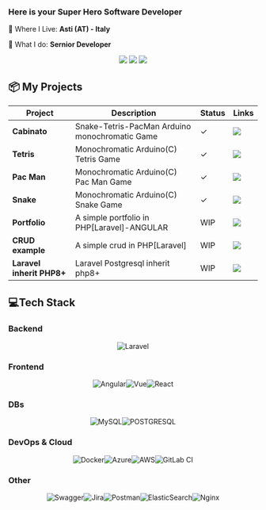 ### Here is your Super Hero Software Developer
📍 Where I Live: **Asti (AT) - Italy**

🔨 What I do: **Sernior Developer**

<div align="center">

[![](https://img.shields.io/badge/-Linkedin-informational?style=for-the-badge&logo=linkedin&logoColor=white&color=2867B2)](https://linkedin.com/in/matteo-perino-27642016b)
[![](https://img.shields.io/badge/-Instagram-informational?style=for-the-badge&logo=instagram&logoColor=white&color=C13584)](https://instagram.com/perix_teo)
[![](https://img.shields.io/badge/-Dev-informational?style=for-the-badge&logo=devto&logoColor=white&color=000000)](https://dev.to/matte97p)

</div>

## 📦 My Projects
| Project | Description  | Status | Links  | 
|--------------|---|---|---|
| **Cabinato** |  Snake-Tetris-PacMan Arduino monochromatic Game   |  ✓ | [![](https://img.shields.io/badge/--informational?style=flat&logo=github&logoColor=black&color=white)](https://github.com/matte97p/cabinato) |
| **Tetris** |  Monochromatic Arduino(C) Tetris Game   |  ✓ | [![](https://img.shields.io/badge/--informational?style=flat&logo=github&logoColor=black&color=white)](https://github.com/matte97p/Tetris_Arduino) |
| **Pac Man** |  Monochromatic Arduino(C) Pac Man Game   |  ✓ | [![](https://img.shields.io/badge/--informational?style=flat&logo=github&logoColor=black&color=white)](https://github.com/matte97p/PacMan_Arduino) |
| **Snake** |  Monochromatic Arduino(C) Snake Game   |  ✓ | [![](https://img.shields.io/badge/--informational?style=flat&logo=github&logoColor=black&color=white)](https://github.com/matte97p/Snake_Arduino) |
| **Portfolio** |  A simple portfolio in PHP[Laravel]-ANGULAR  |  WIP | [![](https://img.shields.io/badge/--informational?style=flat&logo=github&logoColor=black&color=white)](https://github.com/matte97p/Portfolio-2.0) |
| **CRUD example** |  A simple crud in PHP[Laravel]  |  WIP | [![](https://img.shields.io/badge/--informational?style=flat&logo=github&logoColor=black&color=white)](https://github.com/matte97p/CRUD) |
| **Laravel inherit PHP8+** |  Laravel Postgresql inherit php8+  |  WIP | [![](https://img.shields.io/badge/--informational?style=flat&logo=github&logoColor=black&color=white)](https://github.com/matte97p/laravel-postgresql-inherit) |


<div align="center">

</div>

## 💻Tech Stack
### Backend

<div align="center">

![Laravel](https://img.shields.io/badge/Laravel-FF2D20?style=for-the-badge&logo=laravel&logoColor=white)

</div>

### Frontend

<div align="center">

![Angular](https://img.shields.io/badge/Angular-DD0031?style=for-the-badge&logo=angular&logoColor=white)![Vue](https://img.shields.io/badge/Vue.js-35495E?style=for-the-badge&logo=vuedotjs&logoColor=4FC08D)![React](https://shields.io/badge/react-black?logo=react&style=for-the-badge)

</div>

### DBs

<div align="center">

![MySQL](https://shields.io/badge/MySQL-lightgrey?logo=mysql&style=plastic&logoColor=white&labelColor=blue)![POSTGRESQL](https://img.shields.io/badge/postgresql-4169e1?style=for-the-badge&logo=postgresql&logoColor=white)

</div>

### DevOps & Cloud

<div align="center">

![Docker](https://img.shields.io/badge/docker-%230db7ed.svg?style=for-the-badge&logo=docker&logoColor=white)![Azure](https://img.shields.io/badge/azure-%230072C6.svg?style=for-the-badge&logo=azure-devops&logoColor=white)![AWS](https://img.shields.io/badge/AWS-%23FF9900.svg?style=for-the-badge&logo=amazon-aws&logoColor=white)![GitLab CI](https://img.shields.io/badge/GitLabCI-%23181717.svg?style=for-the-badge&logo=gitlab&logoColor=white)

</div>

### Other
<div align="center">

![Swagger](https://img.shields.io/badge/-Swagger-%23Clojure?style=for-the-badge&logo=swagger&logoColor=white)![Jira](https://img.shields.io/badge/jira-%230A0FFF.svg?style=for-the-badge&logo=jira&logoColor=white)![Postman](https://img.shields.io/badge/Postman-FF6C37?style=for-the-badge&logo=postman&logoColor=white)![ElasticSearch](https://img.shields.io/badge/-ElasticSearch-005571?style=for-the-badge&logo=elasticsearch)![Nginx](https://img.shields.io/badge/nginx-%23009639.svg?style=for-the-badge&logo=nginx&logoColor=white)

</div>
